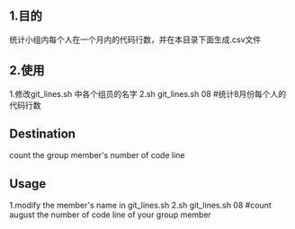 ## 1.目的<br /> 
统计小组内每个人在一个月内的代码行数，并在本目录下面生成.csv文件

## 2.使用<br />
1.修改git_lines.sh 中各个组员的名字
2.sh git_lines.sh 08 #统计8月份每个人的代码行数

## Destination
count the group member's number of code line

## Usage
1.modify the member's name in git_lines.sh
2.sh git_lines.sh 08 #count august the number of code line of your group member
